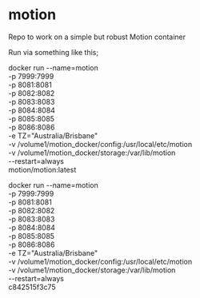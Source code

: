 # motion
Repo to work on a simple but robust Motion container

Run via something like this;

  docker run --name=motion \
    -p 7999:7999 \
    -p 8081:8081 \
    -p 8082:8082 \
    -p 8083:8083 \
    -p 8084:8084 \
    -p 8085:8085 \
    -p 8086:8086 \
    -e TZ="Australia/Brisbane" \
    -v /volume1/motion_docker/config:/usr/local/etc/motion \
    -v /volume1/motion_docker/storage:/var/lib/motion \
    --restart=always \
    motion/motion:latest
    
   docker run --name=motion \
    -p 7999:7999 \
    -p 8081:8081 \
    -p 8082:8082 \
    -p 8083:8083 \
    -p 8084:8084 \
    -p 8085:8085 \
    -p 8086:8086 \
    -e TZ="Australia/Brisbane" \
    -v /volume1/motion_docker/config:/usr/local/etc/motion \
    -v /volume1/motion_docker/storage:/var/lib/motion \
    --restart=always \
    c842515f3c75
